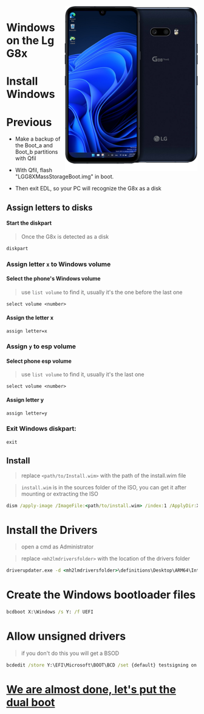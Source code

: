 <img align="right" src="https://github.com/Icesito68/Port-Windows-11-Lg-G8x/blob/main/mh2lm.png" width="350" alt="Windows 11 Running On To LG G8x">


# Windows on the Lg G8x

# Install Windows

# Previous

- Make a backup of the Boot_a and Boot_b partitions with Qfil

- With Qfil, flash "LGG8XMassStorageBoot.img" in boot.
  
- Then exit EDL, so your PC will recognize the G8x as a disk

## Assign letters to disks
  

#### Start the diskpart

> Once the G8x is detected as a disk

```cmd
diskpart
```


### Assign letter `x` to Windows volume

#### Select the phone's Windows volume
> use `list volume` to find it, usually it's the one before the last one

```diskpart
select volume <number>
```

#### Assign the letter x
```diskpart
assign letter=x
```

### Assign `y` to esp volume

#### Select phone esp volume
> use `list volume` to find it, usually it's the last one

```diskpart
select volume <number>
```

#### Assign letter y

```diskpart
assign letter=y
```

### Exit Windows diskpart:
```diskpart
exit
```

  
  

## Install

> replace `<path/to/Install.wim>` with the path of the install.wim file

> `install.wim` is in the sources folder of the ISO,
> you can get it after mounting or extracting the ISO

```cmd
dism /apply-image /ImageFile:<path/to/install.wim> /index:1 /ApplyDir:X:\
```


# Install the Drivers

> open a cmd as Administrator

> replace `<mh2lmdriversfolder>` with the location of the drivers folder

```cmd
driverupdater.exe -d <mh2lmdriversfolder>\definitions\Desktop\ARM64\Internal\mh2lm.txt -r <mh2lmdriversfolder> -p X:
```

  

# Create the Windows bootloader files

```cmd
bcdboot X:\Windows /s Y: /f UEFI
```

  
  

# Allow unsigned drivers

> if you don't do this you will get a BSOD

```cmd
bcdedit /store Y:\EFI\Microsoft\BOOT\BCD /set {default} testsigning on
```


# [We are almost done, let's put the dual boot](https://github.com/Icesito68/Port-Windows-11-Lg-G8x/blob/main/guide/English/3-Dual-Boot.md )
